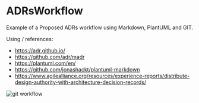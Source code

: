 # ADRsWorkflow
Example of a Proposed ADRs workflow using Markdown, PlantUML and GIT.

Using / references:
 * https://adr.github.io/
 * https://github.com/adr/madr
 * https://plantuml.com/en/
 * https://github.com/jonashackt/plantuml-markdown
 * https://www.agilealliance.org/resources/experience-reports/distribute-design-authority-with-architecture-decision-records/


![git workflow](https://www.agilealliance.org/wp-content/uploads/2018/07/fig2-overview.jpg)
